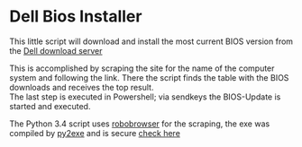 # Dell Bios Installer

This little script will download and install the most current BIOS version from the [Dell download server](http://downloads.dell.com/published/Pages/index.html)  
  
This is accomplished by scraping the site for the name of the computer system and following the link. There the script finds the table with the BIOS downloads and receives the top result.    
The last step is executed in Powershell; via sendkeys the BIOS-Update is started and executed.  
  
The Python 3.4 script uses [robobrowser](https://github.com/jmcarp/robobrowser) for the scraping, the exe was compiled by [py2exe](https://pypi.python.org/pypi/py2exe/) and is secure
[check here](https://www.virustotal.com/de/file/cdb8c4abf2f710d25821449ad02876b566b37a04b77e8fa86263f3e16b0b7a5c/analysis/1491768604/ "Virustotal")
